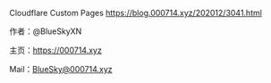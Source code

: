Cloudflare Custom Pages
https://blog.000714.xyz/202012/3041.html


作者：@BlueSkyXN


主页：https://000714.xyz


Mail：BlueSky@000714.xyz
